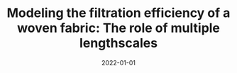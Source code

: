 ---
title: "Modeling the filtration efficiency of a woven fabric: The role of multiple lengthscales"
collection: publications
permalink: /publication/2022-01-01-Modeling-the-filtration-efficiency-of-a-woven-fabric-The-role-of-multiple-lengthscales
date: 2022-01-01
venue: 'Physics of Fluids'
paperurl: 'https://aip.scitation.org/doi/citedby/10.1063/5.0074229'
citation: '<b>I. Rios de Anda, J. W. Wilkins, <b>JFR</b>, C. P. Royall, and R. P. Sear, &quot;Modeling the filtration efficiency of a woven fabric: the role of multiple lengthscales&quot;, Physics of Fluids <b>34</b>, 033301 (2022).</b> Featured on front page of journal, and reported by <a href="https://aip.altmetric.com/details/114638513/news">79 news outlets worldwide</a>. JFR was interviewed in the British <a href="https://www.theguardian.com/world/2022/jan/28/cloth-face-masks-ffp2-or-next-generation-alternatives-covid">national press</a>.'
---